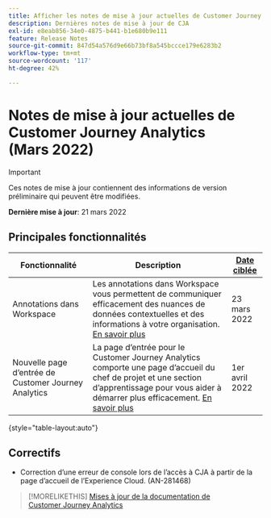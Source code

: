 ```yaml
---
title: Afficher les notes de mise à jour actuelles de Customer Journey Analytics
description: Dernières notes de mise à jour de CJA
exl-id: e8eab856-34e0-4875-b441-b1e680b9e111
feature: Release Notes
source-git-commit: 847d54a576d9e66b73bf8a545bccce179e6283b2
workflow-type: tm+mt
source-wordcount: '117'
ht-degree: 42%

---
```


# Notes de mise à jour actuelles de Customer Journey Analytics (Mars 2022)

>[!IMPORTANT]
>
>Ces notes de mise à jour contiennent des informations de version préliminaire qui peuvent être modifiées.

**Dernière mise à jour**: 21 mars 2022

## Principales fonctionnalités

| Fonctionnalité | Description | [Date ciblée](/help/release-notes/releases.md) |
| ----------- | ---------- | ----- |
| Annotations dans Workspace | Les annotations dans Workspace vous permettent de communiquer efficacement des nuances de données contextuelles et des informations à votre organisation. [En savoir plus](/help/components/annotations/overview.md) | 23 mars 2022 |
| Nouvelle page d’entrée de Customer Journey Analytics | La page d’entrée pour le Customer Journey Analytics comporte une page d’accueil du chef de projet et une section d’apprentissage pour vous aider à démarrer plus efficacement. [En savoir plus](/help/getting-started/landing.md) | 1er avril 2022 |

{style=&quot;table-layout:auto&quot;}

## Correctifs

* Correction d’une erreur de console lors de l’accès à CJA à partir de la page d’accueil de l’Experience Cloud. (AN-281468)

>[!MORELIKETHIS]
>[Mises à jour de la documentation de Customer Journey Analytics](/help/release-notes/doc-changes.md)
